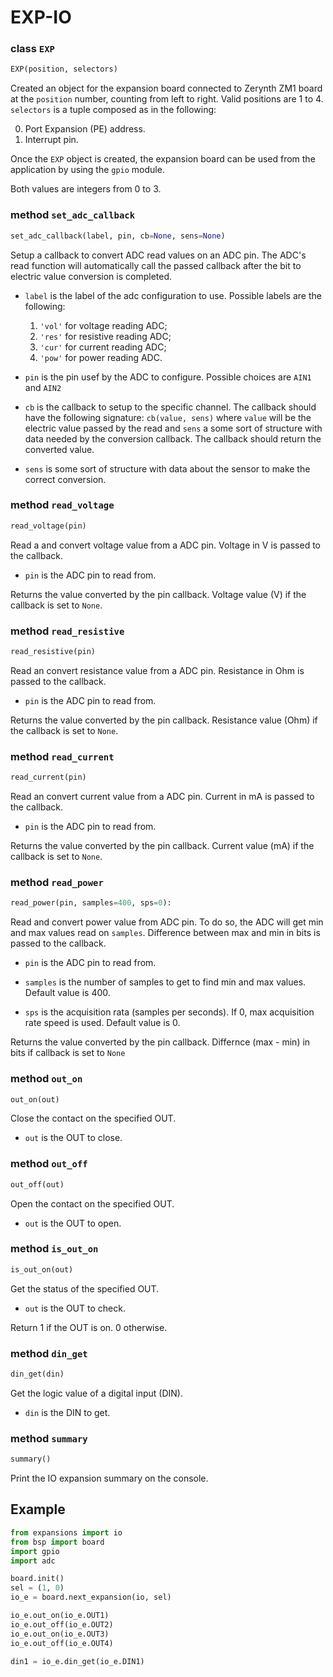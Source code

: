 # EXP-IO

### class `EXP`
```python
EXP(position, selectors)
```
Created an object for the expansion board connected to Zerynth ZM1 board at the `position` number, counting from left to right. Valid positions are 1 to 4.
`selectors` is a tuple composed as in the following:

0. Port Expansion (PE) address.
1. Interrupt pin.

Once the `EXP` object is created, the expansion board can be used from the application by using the `gpio` module.

Both values are integers from 0 to 3.

### method `set_adc_callback`
```python
set_adc_callback(label, pin, cb=None, sens=None)
```
Setup a callback to convert ADC read values on an ADC pin. The ADC's read function will automatically call the passed callback after the bit to electric value conversion is completed.

* `label` is the label of the adc configuration to use.
    Possible labels are the following:
    1. `'vol'` for voltage reading ADC;
    2. `'res'` for resistive reading ADC;
    3. `'cur'` for current reading ADC;
    4. `'pow'` for power reading ADC.

* `pin` is the pin usef by the ADC to configure. Possible choices are `AIN1` and `AIN2`

* `cb` is the callback to setup to the specific channel.
    The callback should have the following signature: `cb(value, sens)` where `value` will be the electric value passed by the read and `sens` a some sort of structure with data needed by the conversion callback. The callback should return the converted value.

* `sens` is some sort of structure with data about the sensor to make the correct conversion.

### method `read_voltage`
```python
read_voltage(pin)
```
Read a and convert voltage value from a ADC pin. Voltage in V is passed to the callback.
* `pin` is the ADC pin to read from.

Returns the value converted by the pin callback. Voltage value (V) if the callback is set to `None`.

### method `read_resistive`
```python
read_resistive(pin)
```
Read an convert resistance value from a ADC pin. Resistance in Ohm is passed to the callback.
* `pin` is the ADC pin to read from.

Returns the value converted by the pin callback. Resistance value (Ohm) if the callback is set to `None`.

### method `read_current`
```python
read_current(pin)
```
Read an convert current value from a ADC pin. Current in mA is passed to the callback.
* `pin` is the ADC pin to read from.

Returns the value converted by the pin callback. Current value (mA) if the callback is set to `None`.

### method `read_power`
```python
read_power(pin, samples=400, sps=0):
```
Read and convert power value from ADC pin. To do so, the ADC will get min and max values read on `samples`.
Difference between max and min in bits is passed to the callback.

* `pin` is the ADC pin to read from.

* `samples` is the number of samples to get to find min and max values. Default value is 400.

* `sps` is the acquisition rata (samples per seconds). If 0, max acquisition rate speed is used. Default value is 0.

Returns the value converted by the pin callback. Differnce (max - min) in bits if callback is set to `None`

### method `out_on`
```python
out_on(out)
```
Close the contact on the specified OUT.

* `out` is the OUT to close.

### method `out_off`
```python
out_off(out)
```
Open the contact on the specified OUT.

* `out` is the OUT to open.

### method `is_out_on`
```python
is_out_on(out)
```
Get the status of the specified OUT.

* `out` is the OUT to check.

Return 1 if the OUT is on. 0 otherwise.

### method `din_get`
```python
din_get(din)
```
Get the logic value of a digital input (DIN).

* `din` is the DIN to get.

### method `summary`
```python
summary()
```
Print the IO expansion summary on the console.

## Example

```python
from expansions import io
from bsp import board
import gpio
import adc 

board.init()
sel = (1, 0) 
io_e = board.next_expansion(io, sel)

io_e.out_on(io_e.OUT1)
io_e.out_off(io_e.OUT2)
io_e.out_on(io_e.OUT3)
io_e.out_off(io_e.OUT4)

din1 = io_e.din_get(io_e.DIN1)
```
